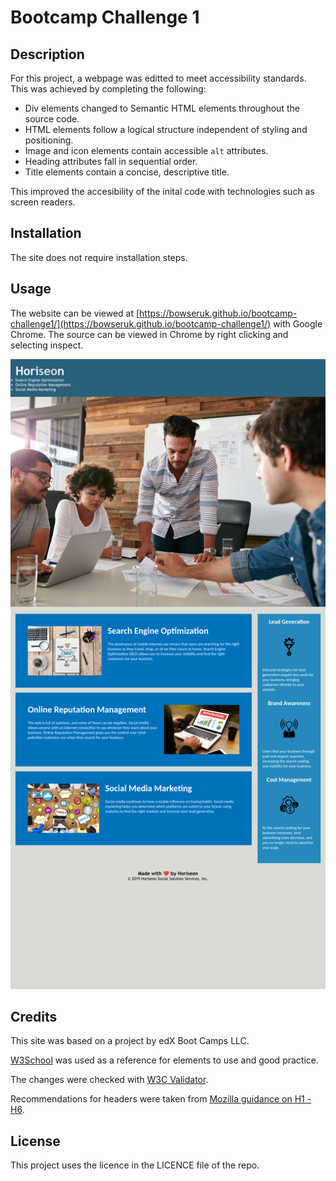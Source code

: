# Bootcamp Challenge 1

## Description 

For this project, a webpage was editted to meet accessibility standards. This was achieved by completing the following:

* Div elements changed to Semantic HTML elements throughout the source code.
* HTML elements follow a logical structure independent of styling and positioning.
* Image and icon elements contain accessible `alt` attributes.
* Heading attributes fall in sequential order.
* Title elements contain a concise, descriptive title.

This improved the accesibility of the inital code with technologies such as screen readers.

## Installation

The site does not require installation steps.

## Usage 

The website can be viewed at [https://bowseruk.github.io/bootcamp-challenge1/](https://bowseruk.github.io/bootcamp-challenge1/) with Google Chrome. The source can be viewed in Chrome by right clicking and selecting inspect.

![Screenshot of the webpage](assets/images/screenshot.png)

## Credits

This site was based on a project by edX Boot Camps LLC.

[W3School](https://www.w3schools.com/) was used as a reference for elements to use and good practice.

The changes were checked with [W3C Validator](https://validator.w3.org/).

Recommendations for headers were taken from [Mozilla guidance on H1 - H6](https://developer.mozilla.org/en-US/docs/Web/HTML/Element/Heading_Elements).

## License

This project uses the licence in the LICENCE file of the repo.
